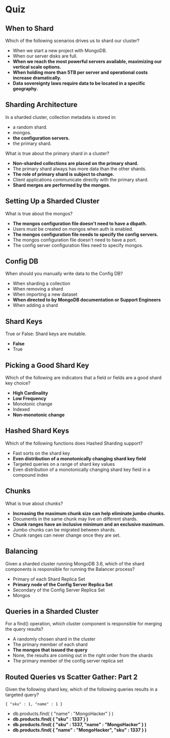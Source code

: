 # Quiz

## When to Shard

Which of the following scenarios drives us to shard our cluster?



- When we start a new project with MongoDB.
- When our server disks are full.
- **When we reach the most powerful servers available, maximizing our vertical scale options.**
- **When holding more than 5TB per server and operational costs increase dramatically.**
- **Data sovereignty laws require data to be located in a specific geography.**

## Sharding Architecture


In a sharded cluster, collection metadata is stored in:

- a random shard.
- mongos.
- **the configuration servers.**
- the primary shard.

What is true about the primary shard in a cluster?


- **Non-sharded collections are placed on the primary shard.**
- The primary shard always has more data than the other shards.
- **The role of primary shard is subject to change.**
- Client applications communicate directly with the primary shard.
- **Shard merges are performed by the mongos.**

## Setting Up a Sharded Cluster

What is true about the mongos?



- **The mongos configuration file doesn't need to have a dbpath.**
- Users must be created on mongos when auth is enabled.
- **The mongos configuration file needs to specify the config servers.**
- The mongos configuration file doesn't need to have a port.
- The config server configuration files need to specify mongos.

## Config DB

When should you manually write data to the Config DB?



- When sharding a collection
- When removing a shard
- When importing a new dataset
- **When directed to by MongoDB documentation or Support Engineers**
- When adding a shard

## Shard Keys

True or False: Shard keys are mutable.



- **False**
- True

## Picking a Good Shard Key

Which of the following are indicators that a field or fields are a good shard key choice?



- **High Cardinality**
- **Low Frequency**
- Monotonic change
- Indexed
- **Non-monotonic change**

## Hashed Shard Keys

Which of the following functions does Hashed Sharding support?



- Fast sorts on the shard key
- **Even distribution of a monotonically changing shard key field**
- Targeted queries on a range of shard key values
- Even distribution of a monotonically changing shard key field in a compound index

## Chunks

What is true about chunks?



- **Increasing the maximum chunk size can help eliminate jumbo chunks.**
- Documents in the same chunk may live on different shards.
- **Chunk ranges have an inclusive minimum and an exclusive maximum.**
- Jumbo chunks can be migrated between shards.
- Chunk ranges can never change once they are set.

## Balancing

Given a sharded cluster running MongoDB 3.6, which of the shard components is responsible for running the Balancer process?



- Primary of each Shard Replica Set
- **Primary node of the Config Server Replica Set**
- Secondary of the Config Server Replica Set
- Mongos

## Queries in a Sharded Cluster

For a find() operation, which cluster component is responsible for merging the query results?



- A randomly chosen shard in the cluster
- The primary member of each shard
- **The mongos that issued the query**
- None, the results are coming out in the right order from the shards
- The primary member of the config server replica set

## Routed Queries vs Scatter Gather: Part 2

Given the following shard key, which of the following queries results in a targeted query?

```
{ "sku" : 1, "name" : 1 }
```



- db.products.find( { "name" : "MongoHacker" } )
- **db.products.find( { "sku" : 1337 } )**
- **db.products.find( { "sku" : 1337, "name" : "MongoHacker" } )**
- **db.products.find( { "name" : "MongoHacker", "sku" : 1337 } )**
